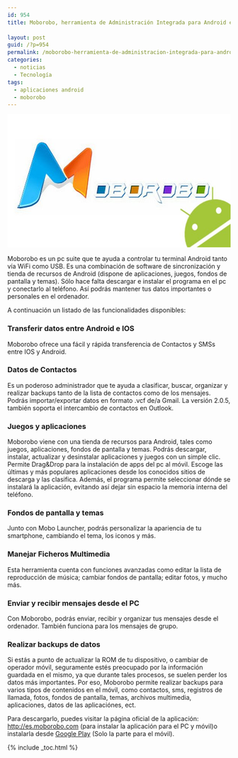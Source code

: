 ```yaml
---
id: 954
title: Moborobo, herramienta de Administración Integrada para Android en el PC

layout: post
guid: /?p=954
permalink: /moborobo-herramienta-de-administracion-integrada-para-android-en-el-pc/
categories:
  - noticias
  - Tecnología
tags:
  - aplicaciones android
  - moborobo
---
```

<p dir="ltr">
  <a href="/images/2012/09/moborobo-feature-image-1204261.jpg"><img class="aligncenter size-full wp-image-955" title="moborobo-feature-image-120426" src="/images/2012/09/moborobo-feature-image-1204261.jpg" alt="" width="600" height="300" /></a>
</p>

<p dir="ltr">
  Moborobo es un pc suite que te ayuda a controlar tu terminal Android tanto vía WiFi como USB. Es una combinación de software de sincronización y tienda de recursos de Android (dispone de aplicaciones, juegos, fondos de pantalla y temas). Sólo hace falta descargar e instalar el programa en el pc y conectarlo al teléfono. Así podrás mantener tus datos importantes o personales en el ordenador.
</p>

  
<!--more-->

<p dir="ltr">
  A continuación un listado de las funcionalidades disponibles:
</p>

<h3 dir="ltr">
  Transferir datos entre Android e IOS
</h3>

<p dir="ltr">
  Moborobo ofrece una fácil y rápida transferencia de Contactos y SMSs entre IOS y Android.
</p>

<h3 dir="ltr">
  Datos de Contactos
</h3>

<p dir="ltr">
  Es un poderoso administrador que te ayuda a clasificar, buscar, organizar y realizar backups tanto de la lista de contactos como de los mensajes. Podrás importar/exportar datos en formato .vcf de/a Gmail. La versión 2.0.5, también soporta el intercambio de contactos en Outlook.
</p>

<h3 dir="ltr">
  Juegos y aplicaciones
</h3>

<p dir="ltr">
  Moborobo viene con una tienda de recursos para Android, tales como juegos, aplicaciones, fondos de pantalla y temas. Podrás descargar, instalar, actualizar y desinstalar aplicaciones y juegos con un simple clic. Permite Drag&Drop para la instalación de apps del pc al móvil. Escoge las últimas y más populares aplicaciones desde los conocidos sitios de descarga y las clasifica. Además, el programa permite seleccionar dónde se instalará la aplicación, evitando así dejar sin espacio la memoria interna del teléfono.
</p>

<h3 dir="ltr">
  Fondos de pantalla y temas
</h3>

<p dir="ltr">
  Junto con Mobo Launcher, podrás personalizar la apariencia de tu smartphone, cambiando el tema, los iconos y más.
</p>

<h3 dir="ltr">
  Manejar Ficheros Multimedia
</h3>

<p dir="ltr">
  Esta herramienta cuenta con funciones avanzadas como editar la lista de reproducción de música; cambiar fondos de pantalla; editar fotos, y mucho más.
</p>

<h3 dir="ltr">
  Enviar y recibir mensajes desde el PC
</h3>

<p dir="ltr">
  Con Moborobo, podrás enviar, recibir y organizar tus mensajes desde el ordenador. También funciona para los mensajes de grupo.
</p>

<h3 dir="ltr">
  Realizar backups de datos
</h3>

<p dir="ltr">
  Si estás a punto de actualizar la ROM de tu dispositivo, o cambiar de operador móvil, seguramente estés preocupado por la información guardada en el mismo, ya que durante tales procesos, se suelen perder los datos más importantes. Por eso, Moborobo permite realizar backups para varios tipos de contenidos en el móvil, como contactos, sms, registros de llamada, fotos, fondos de pantalla, temas, archivos multimedia, aplicaciones, datos de las aplicaciónes, ect.
</p>

<p dir="ltr">
  Para descargarlo, puedes visitar la página oficial de la aplicación: <a href="http://es.moborobo.com/" target="_blank">http://es.moborobo.com</a> (para instalar la aplicación para el PC y móvil)o instalarla desde <a href="https://play.google.com/store/apps/details?id=com.moborobo.daemon&feature=nav_result#?t=W251bGwsMSwxLDMsImNvbS5tb2Jvcm9iby5kYWVtb24iXQ.." target="_blank">Google Play</a> (Solo la parte para el móvil).
</p>



{% include _toc.html %}
